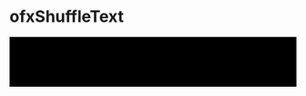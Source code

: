 # ofxShuffleText

![thumbnail](https://raw.githubusercontent.com/wtshm/ofxShuffleText/master/thumbnail.gif "thumbnail")